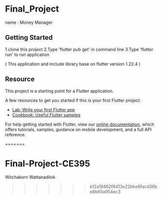 
# Final_Project
name : Money Manager

## Getting Started

1.clone this project
2.Type 'flutter pub get' in command line
3.Type 'flutter run' to run application

( This application and include library base on flutter version 1.22.4 )

## Resource
This project is a starting point for a Flutter application.

A few resources to get you started if this is your first Flutter project:

- [Lab: Write your first Flutter app](https://flutter.dev/docs/get-started/codelab)
- [Cookbook: Useful Flutter samples](https://flutter.dev/docs/cookbook)

For help getting started with Flutter, view our
[online documentation](https://flutter.dev/docs), which offers tutorials,
samples, guidance on mobile development, and a full API reference.

=======

# Final-Project-CE395
Witchakorn Wattanadilok
>>>>>>> b12a18462f8413e22bbe8facd36be8b65a954ec3
